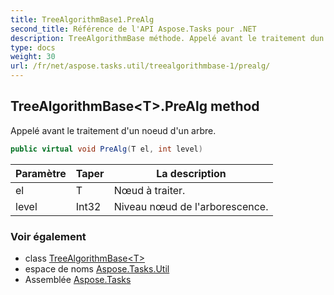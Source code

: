 ```yaml
---
title: TreeAlgorithmBase1.PreAlg
second_title: Référence de l'API Aspose.Tasks pour .NET
description: TreeAlgorithmBase méthode. Appelé avant le traitement dun noeud dun arbre.
type: docs
weight: 30
url: /fr/net/aspose.tasks.util/treealgorithmbase-1/prealg/
---
```

## TreeAlgorithmBase&lt;T&gt;.PreAlg method

Appelé avant le traitement d'un noeud d'un arbre.

```csharp
public virtual void PreAlg(T el, int level)
```

| Paramètre | Taper | La description |
| --- | --- | --- |
| el | T | Nœud à traiter. |
| level | Int32 | Niveau nœud de l'arborescence. |

### Voir également

* class [TreeAlgorithmBase&lt;T&gt;](../)
* espace de noms [Aspose.Tasks.Util](../../treealgorithmbase-1/)
* Assemblée [Aspose.Tasks](../../../)


